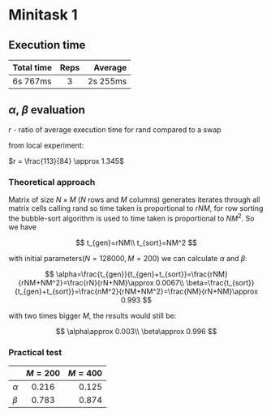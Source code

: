# Minitask 1

## Execution time

| Total time | Reps  |  Average |
| :--------- | :---: | -------: |
| 6s 767ms   |   3   | 2s 255ms |

## $\alpha$, $\beta$ evaluation

$r$ - ratio of average execution time for rand compared to a swap 

from local experiment:

$r = \frac{113}{84} \approx 1.345$

### Theoretical approach

Matrix of size $N \times M$ ($N$ rows and $M$ columns) generates iterates through all matrix cells calling rand so time taken is proportional to $rNM$, for row sorting the bubble-sort algorithm is used to time taken is proportional to $NM^2$. So we have

$$
t_{gen}=rNM\\
t_{sort}=NM^2 
$$

with initial parameters($N=128000, M=200$) we can calculate $\alpha$ and $\beta$:

$$
\alpha=\frac{t_{gen}}{t_{gen}+t_{sort}}=\frac{rNM}{rNM+NM^2}=\frac{rN}{rN+NM}\approx 0.0067\\
\beta=\frac{t_{sort}}{t_{gen}+t_{sort}}=\frac{nM^2}{rNM+NM^2}=\frac{NM}{rN+NM}\approx 0.993
$$

with two times bigger $M$, the results would still be:

$$
\alpha\approx 0.003\\
\beta\approx 0.996
$$

### Practical test

|          | $M=200$ | $M=400$ |
| :------- | :-----: | ------: |
| $\alpha$ |  0.216  |   0.125 |
| $\beta$  |  0.783  |   0.874 |
